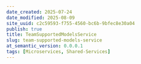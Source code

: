 ```yaml
---
date_created: 2025-07-24
date_modified: 2025-08-09
site_uuid: c2c59593-f755-4560-bc6b-9bfec8e30a04
publish: true
title: TeamSupportedModelsService
slug: team-supported-models-service
at_semantic_version: 0.0.0.1
tags: [Microservices, Shared-Services]
---
```

